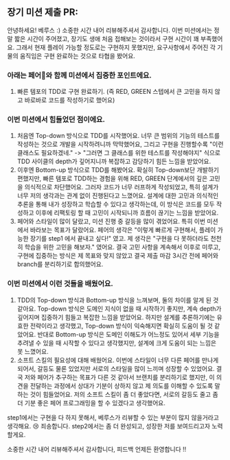 ## 장기 미션 제출 PR:


안녕하세요! 베루스 :) 소중한 시간 내어 리뷰해주셔서 감사합니다.
이번 미션에서는 정말 짧은 시간이 주어졌고, 장기도 생애 처음 접해보는 것이라서 구현 시간이 꽤 부족했어요.
그래서 현재 플레이 가능할 정도로는 구현하지 못했지만, 요구사항에서 주어진 각 기물의 움직임은 구현 완료하는 것으로 타협을 봤어요.
### 아래는 페어와 함께 미션에서 집중한 포인트에요.
1.  빠른 템포의 TDD로 구현 완료하기. (즉 RED, GREEN 스텝에서 큰 고민을 하지 않고 바로바로 코드를 작성하기로 했어요)

### 이번 미션에서 힘들었던 점이에요.

1. 처음엔 Top-down 방식으로 TDD를 시작했어요. 너무 큰 범위의 기능의 테스트를 작성하는 것으로 개발을 시작하려니까 막막했어요, 그리고 구현을 진행할수록 "이런 클래스도 필요하겠네." -> "그러면 그 클래스를 위한 테스트를 작성해야지" 식으로 TDD 사이클의 depth가 깊어지니까 복잡하고 감당하기 힘든 느낌을 받았어요.
2. 이후엔 Bottom-up 방식으로 TDD를 해봤어요. 확실히 Top-down보단 개발하기 편했지만, 빠른 템포로 TDD하는 경험을 위해 RED, GREEN 단계에서의 깊은 고민을 의식적으로 차단했어요. 그러자 코드가 너무 러프하게 작성되었고, 특히 설계가 너무 저의 생각과는 관계 없이 진행된다고 느꼈어요. 설계에 대한 고민과 의식적인 추론을 통해 내가 성장하고 학습할 수 있다고 생각하는데, 이 방식은 코드를 모두 작성하고 이후에 리팩토링 할 때 고민이 시작되니까 흐름이 끊기는 느낌을 받았어요.
3. 페어와 스타일이 많이 달랐고, 미션 진행 중 갈등을 많이 겪었어요. 특히 이번 미션에서 바라보는 목표가 달랐어요. 페어의 생각은 "이렇게 빠르게 구현해서, 플레이 가능한 장기를 step1 에서 끝내고 싶다!" 였고. 제 생각은 "구현을 다 못하더라도 천천히 학습을 위한 고민을 해보자." 였어요. 결국 고민 사항을 계속해서 이후로 미루고, 구현에 집중하는 방식은 제 목표와 맞지 않았고 결국 제출 마감 3시간 전에 페어와 branch를 분리하기로 합의했어요.


### 이번 미션에서 이런 것들을 배웠어요.
1. TDD의 Top-down 방식과 Bottom-up 방식을 느껴보며, 둘의 차이를 알게 된 것 같아요. Top-down 방식은 도메인 지식이 없을 때 시작하기 좋지만, 계속 depth가 깊어지며 집중하기 힘들고 복잡한 느낌을 받았어요. 하지만 설계를 추론하기에는 유효한 전략이라고 생각했고, Top-down 방식이 익숙해지면 확실히 도움이 될 것 같았어요. 반대로 Bottom-up 방식은 도메인 이해도가 어느정도 있어서 세부 기능을 추려낼 수 있을 때 시작할 수 있다고 생각했지만, 설계에 크게 도움이 되는 느낌은 못 느꼈어요.
2. 소프트 스킬의 필요성에 대해 배웠어요. 이번에 스타일이 너무 다른 페어를 만나게 되어서, 갈등도 물론 있었지만 서로의 스타일을 많이 느끼며 성장할 수 있었어요. 결국 저와 페어가 추구하는 목표가 다른 것 같아서 브랜치를 분리하기로 했지만, 이 의견을 전달하는 과정에서 상대가 기분이 상하지 않고 제 의도를 이해할 수 있도록 말하는 것이 힘들었어요. 저의 소프트 스킬이 좀 더 좋았다면, 서로의 갈등도 줄고 좀 더 기분 좋은 페어 프로그래밍을 할 수 있겠다고 생각했어요.

step1에서는 구현을 다 하지 못해서, 베루스가 리뷰할 수 있는 부분이 많지 않을거라고 생각해요. 😢 죄송합니다.
step2에서는 좀 더 완성되고, 성장한 저를 보여드리고자 노력할게요.

소중한 시간 내어 리뷰해주셔서 감사합니다, 피드백 언제든 환영합니다 !!